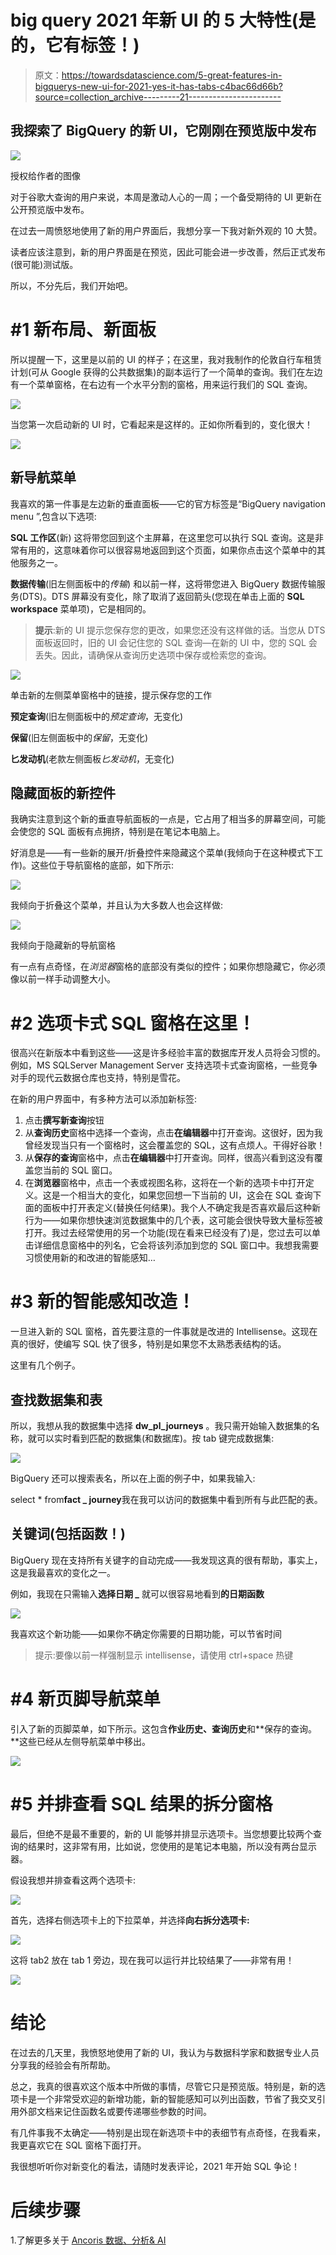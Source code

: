 # big query 2021 年新 UI 的 5 大特性(是的，它有标签！)

> 原文：<https://towardsdatascience.com/5-great-features-in-bigquerys-new-ui-for-2021-yes-it-has-tabs-c4bac66d66b?source=collection_archive---------21----------------------->

## 我探索了 BigQuery 的新 UI，它刚刚在预览版中发布

![](img/7e33535b5e1bc462d9171dac04f2def9.png)

授权给作者的图像

对于谷歌大查询的用户来说，本周是激动人心的一周；一个备受期待的 UI 更新在公开预览版中发布。

在过去一周愤怒地使用了新的用户界面后，我想分享一下我对新外观的 10 大赞。

读者应该注意到，新的用户界面是在预览，因此可能会进一步改善，然后正式发布(很可能)测试版。

所以，不分先后，我们开始吧。

# #1 新布局、新面板

所以提醒一下，这里是以前的 UI 的样子；在这里，我对我制作的伦敦自行车租赁计划(可从 Google 获得的公共数据集)的副本运行了一个简单的查询。我们在左边有一个菜单窗格，在右边有一个水平分割的窗格，用来运行我们的 SQL 查询。

![](img/725006817c4da2bb92aa9346e01c29ce.png)

当您第一次启动新的 UI 时，它看起来是这样的。正如你所看到的，变化很大！

![](img/d7f2793ddad02dcac42f0f7832dbf3a9.png)

## 新导航菜单

我喜欢的第一件事是左边新的垂直面板——它的官方标签是“BigQuery navigation menu ”,包含以下选项:

**SQL 工作区**(新)
这将带您回到这个主屏幕，在这里您可以执行 SQL 查询。这是非常有用的，这意味着你可以很容易地返回到这个页面，如果你点击这个菜单中的其他服务之一。

**数据传输**(旧左侧面板中的*传输*)
和以前一样，这将带您进入 BigQuery 数据传输服务(DTS)。DTS 屏幕没有变化，除了取消了返回箭头(您现在单击上面的 **SQL workspace** 菜单项)，它是相同的。

> **提示**:新的 UI 提示您保存您的更改，如果您还没有这样做的话。当您从 DTS 面板返回时，旧的 UI 会记住您的 SQL 查询—在新的 UI 中，您的 SQL 会丢失。因此，请确保从查询历史选项中保存或检索您的查询。

![](img/c0f4032264e18c75f28e803420a47162.png)

单击新的左侧菜单窗格中的链接，提示保存您的工作

**预定查询**(旧左侧面板中的*预定查询*，无变化)

**保留**(旧左侧面板中的*保留*，无变化)

**匕发动机**(老款左侧面板*匕发动机*，无变化)

## 隐藏面板的新控件

我确实注意到这个新的垂直导航面板的一点是，它占用了相当多的屏幕空间，可能会使您的 SQL 面板有点拥挤，特别是在笔记本电脑上。

好消息是——有一些新的展开/折叠控件来隐藏这个菜单(我倾向于在这种模式下工作)。这些位于导航窗格的底部，如下所示:

![](img/5855d726328599fbabc314837de695fe.png)

我倾向于折叠这个菜单，并且认为大多数人也会这样做:

![](img/40682cfce8ca3cf9670ca97f9e3949eb.png)

我倾向于隐藏新的导航窗格

有一点有点奇怪，在*浏览器*窗格的底部没有类似的控件；如果你想隐藏它，你必须像以前一样手动调整大小。

# #2 选项卡式 SQL 窗格在这里！

很高兴在新版本中看到这些——这是许多经验丰富的数据库开发人员将会习惯的。例如，MS SQLServer Management Server 支持选项卡式查询窗格，一些竞争对手的现代云数据仓库也支持，特别是雪花。

在新的用户界面中，有多种方法可以添加新标签:

1.  点击**撰写新查询**按钮
2.  从**查询历史**窗格中选择一个查询，点击**在编辑器**中打开查询。这很好，因为我曾经发现当只有一个窗格时，这会覆盖您的 SQL，这有点烦人。干得好谷歌！
3.  从**保存的查询**窗格中，点击**在编辑器**中打开查询。同样，很高兴看到这没有覆盖您当前的 SQL 窗口。
4.  在**浏览器**窗格中，点击一个表或视图名称，这将在一个新的选项卡中打开定义。这是一个相当大的变化，如果您回想一下当前的 UI，这会在 SQL 查询下面的面板中打开表定义(替换任何结果)。我个人不确定我是否喜欢最后这种新行为——如果你想快速浏览数据集中的几个表，这可能会很快导致大量标签被打开。我过去经常使用的另一个功能(现在看来已经没有了)是，您过去可以单击详细信息窗格中的列名，它会将该列添加到您的 SQL 窗口中。我想我需要习惯使用新的和改进的智能感知…

# #3 新的智能感知改造！

一旦进入新的 SQL 窗格，首先要注意的一件事就是改进的 Intellisense。这现在真的很好，使编写 SQL 快了很多，特别是如果您不太熟悉表结构的话。

这里有几个例子。

## 查找数据集和表

所以，我想从我的数据集中选择 **dw_pl_journeys** 。我只需开始输入数据集的名称，就可以实时看到匹配的数据集(和数据库)。按 tab 键完成数据集:

![](img/30fccc799e8870acd815d9fdca0b2470.png)

BigQuery 还可以搜索表名，所以在上面的例子中，如果我输入:

select * from**fact _ journey**我在我可以访问的数据集中看到所有与此匹配的表。

## 关键词(包括函数！)

BigQuery 现在支持所有关键字的自动完成——我发现这真的很有帮助，事实上，这是我最喜欢的变化之一。

例如，我现在只需输入**选择日期 _** 就可以很容易地看到**的日期函数**

![](img/4d4489a51c3ee90022af79fe675f3af9.png)

我喜欢这个新功能——如果你不确定你需要的日期功能，可以节省时间

> 提示:要像以前一样强制显示 intellisense，请使用 ctrl+space 热键

# #4 新页脚导航菜单

引入了新的页脚菜单，如下所示。这包含**作业历史、查询历史**和**保存的查询。**这些已经从左侧导航菜单中移出。

![](img/06bbf2eaac08356c24f37274697edc51.png)

# #5 并排查看 SQL 结果的拆分窗格

最后，但绝不是最不重要的，新的 UI 能够并排显示选项卡。当您想要比较两个查询的结果时，这非常有用，比如说，您使用的是笔记本电脑，所以没有两台显示器。

假设我想并排查看这两个选项卡:

![](img/94b330828ebfdfa32cfb4b42618a0089.png)

首先，选择右侧选项卡上的下拉菜单，并选择**向右拆分选项卡:**

![](img/6d28e5ad55dafda717bcd6bead5a44bf.png)

这将 tab2 放在 tab 1 旁边，现在我可以运行并比较结果了——非常有用！

![](img/cc44440049350a6b9e7a980f25eae223.png)

# 结论

在过去的几天里，我愤怒地使用了新的 UI，我认为与数据科学家和数据专业人员分享我的经验会有所帮助。

总之，我真的很喜欢这个版本中所做的事情，尽管它只是预览版。特别是，新的选项卡是一个非常受欢迎的新增功能，新的智能感知可以列出函数，节省了我交叉引用外部文档来记住函数名或要传递哪些参数的时间。

有几件事我不太确定——特别是出现在新选项卡中的表细节有点奇怪，在我看来，我更喜欢它在 SQL 窗格下面打开。

我很想听听你对新变化的看法，请随时发表评论，2021 年开始 SQL 争论！

# 后续步骤

1.了解更多关于 [Ancoris 数据、分析& AI](https://www.ancoris.com/solutions/data_analytics_ai)